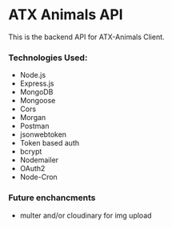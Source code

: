 # ATX Animals API

This is the backend API for ATX-Animals Client.

### Technologies Used:

- Node.js
- Express.js
- MongoDB
- Mongoose
- Cors
- Morgan
- Postman
- jsonwebtoken
- Token based auth
- bcrypt
- Nodemailer
- OAuth2
- Node-Cron

### Future enchancments

- multer and/or cloudinary for img upload

